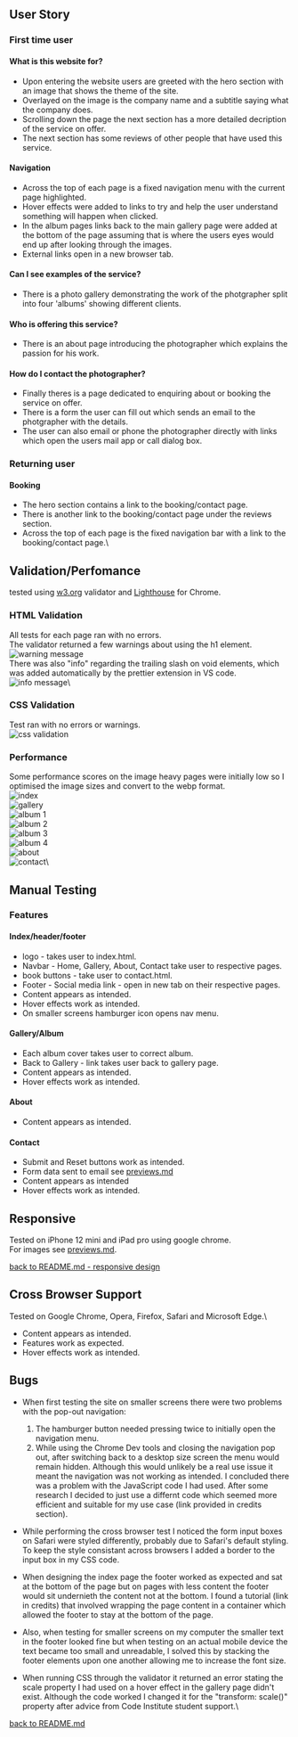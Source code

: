 ## User Story

### First time user

#### What is this website for?

* Upon entering the website users are greeted with the hero section with an image that shows the theme of the site.
* Overlayed on the image is the company name and a subtitle saying what the company does.
* Scrolling down the page the next section has a more detailed decription of the service on offer.
* The next section has some reviews of other people that have used this service.

#### Navigation

* Across the top of each page is a fixed navigation menu with the current page highlighted.
* Hover effects were added to links to try and help the user understand something will happen when clicked.
* In the album pages links back to the main gallery page were added at the bottom of the page assuming that is where the users eyes would end up after looking through the images.
* External links open in a new browser tab.

#### Can I see examples of the service?

* There is a photo gallery demonstrating the work of the photgrapher split into four 'albums' showing different clients.

#### Who is offering this service?

* There is an about page introducing the photographer which explains the passion for his work.

#### How do I contact the photographer?

* Finally theres is a page dedicated to enquiring about or booking the service on offer.
* There is a form the user can fill out which sends an email to the photgrapher with the details.
* The user can also email or phone the photographer directly with links which open the users mail app or call dialog box.

### Returning user

#### Booking

* The hero section contains a link to the booking/contact page.
* There is another link to the booking/contact page under the reviews section.
* Across the top of each page is the fixed navigation bar with a link to the booking/contact page.\

## Validation/Perfomance

tested using [w3.org](https://validator.w3.org/) validator and [Lighthouse](https://chromewebstore.google.com/detail/lighthouse/blipmdconlkpinefehnmjammfjpmpbjk) for Chrome.

### HTML Validation

All tests for each page ran with no errors.\
The validator returned a few warnings about using the h1 element.\
 ![warning message](assets/readme/htmlvalidwarn.png)\
 There was also "info" regarding the trailing slash on void elements, which was added automatically by the prettier extension in VS code.\
 ![info message](assets/readme/htmlvalidinfo-slash.png)\

 ### CSS Validation

Test ran with no errors or warnings.\
![css validation](assets/readme/cssvalid.png)

 ### Performance

 Some performance scores on the image heavy pages were initially low so I optimised the image sizes and convert to the webp format.\
 ![index](assets/readme/lighthouse/lh-index.png)\
 ![gallery](assets/readme/lighthouse/lh-gallery.png)\
 ![album 1](assets/readme/lighthouse/lh-album1.png)\
 ![album 2](assets/readme/lighthouse/lh-album2.png)\
 ![album 3](assets/readme/lighthouse/lh-album3.png)\
 ![album 4](assets/readme/lighthouse/lh-album4.png)\
 ![about](assets/readme/lighthouse/lh-about.png)\
 ![contact](assets/readme/lighthouse/lh-contact.png)\

## Manual Testing

### Features

#### Index/header/footer

* logo - takes user to index.html.
* Navbar - Home, Gallery, About, Contact take user to respective pages.
* book buttons - take user to contact.html.
* Footer - Social media link - open in new tab on their respective pages.
* Content appears as intended.
* Hover effects work as intended.
* On smaller screens hamburger icon opens nav menu.

#### Gallery/Album

* Each album cover takes user to correct album.
* Back to Gallery - link takes user back to gallery page.
* Content appears as intended.
* Hover effects work as intended.

#### About

* Content appears as intended.

#### Contact

* Submit and Reset buttons work as intended.
* Form data sent to email see [previews.md](previews.md#form)
* Content appears as intended
* Hover effects work as intended.

## Responsive

Tested on iPhone 12 mini and iPad pro using google chrome.\
For images see [previews.md](previews.md#site-preview).

[back to README.md - responsive design](README.md#responsive-design)

## Cross Browser Support

Tested on Google Chrome, Opera, Firefox, Safari and Microsoft Edge.\

* Content appears as intended.
* Features work as expected.
* Hover effects work as intended.

## Bugs

* When first testing the site on smaller screens there were two problems with the pop-out navigation:
	1. The hamburger button needed pressing twice to initially open the navigation menu.
	2. While using the Chrome Dev tools and closing the navigation pop out, after switching back to a desktop size screen the menu would remain hidden. Although this would unlikely be a real use issue it meant the navigation was not working as intended.
I concluded there was a problem with the JavaScript code I had used. After some research I decided to just use a differnt code which seemed more efficient and suitable for my use case (link provided in credits section).

* While performing the cross browser test I noticed the form input boxes on Safari were styled differently, probably due to Safari's default styling. To keep the style consistant across browsers I added a border to the input box in my CSS code.

* When designing the index page the footer worked as expected and sat at the bottom of the page but on pages with less content the footer would sit undernieth the content not at the bottom. I found a tutorial (link in credits) that involved wrapping the page content in a container which allowed the footer to stay at the bottom of the page.

* Also, when testing for smaller screens on my computer the smaller text in the footer looked fine but when testing on an actual mobile device the text became too small and unreadable, I solved this by stacking the footer elements upon one another allowing me to increase the font size.

* When running CSS through the validator it returned an error stating the scale property I had used on a hover effect in the gallery page didn't exist. Although the code worked I changed it for the "transform: scale()" property after advice from Code Institute student support.\

[back to README.md](README.md#testing)